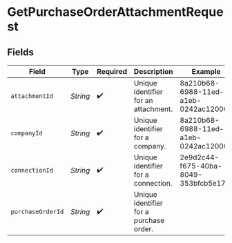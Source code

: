 # GetPurchaseOrderAttachmentRequest


## Fields

| Field                                   | Type                                    | Required                                | Description                             | Example                                 |
| --------------------------------------- | --------------------------------------- | --------------------------------------- | --------------------------------------- | --------------------------------------- |
| `attachmentId`                          | *String*                                | :heavy_check_mark:                      | Unique identifier for an attachment.    | 8a210b68-6988-11ed-a1eb-0242ac120002    |
| `companyId`                             | *String*                                | :heavy_check_mark:                      | Unique identifier for a company.        | 8a210b68-6988-11ed-a1eb-0242ac120002    |
| `connectionId`                          | *String*                                | :heavy_check_mark:                      | Unique identifier for a connection.     | 2e9d2c44-f675-40ba-8049-353bfcb5e171    |
| `purchaseOrderId`                       | *String*                                | :heavy_check_mark:                      | Unique identifier for a purchase order. |                                         |
